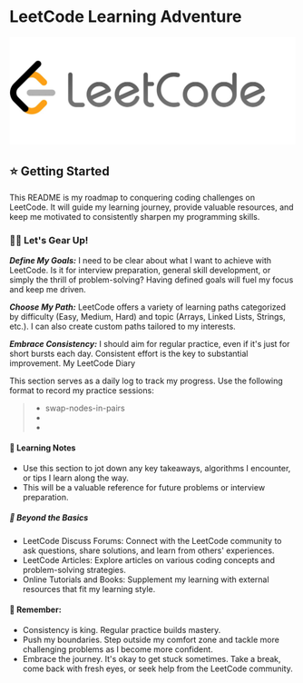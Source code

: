
# LeetCode Learning Adventure

![leetCode - banner](image.png)

## ⭐️ Getting Started

This README is my roadmap to conquering coding challenges on LeetCode. It will guide my learning journey, provide valuable resources, and keep me motivated to consistently sharpen my programming skills.

### 👊🏻 Let's Gear Up!

***Define My Goals:*** I need to be clear about what I want to achieve with LeetCode. Is it for interview preparation, general skill development, or simply the thrill of problem-solving? Having defined goals will fuel my focus and keep me driven.

***Choose My Path:*** LeetCode offers a variety of learning paths categorized by difficulty (Easy, Medium, Hard) and topic (Arrays, Linked Lists, Strings, etc.). I can also create custom paths tailored to my interests.

***Embrace Consistency:*** I should aim for regular practice, even if it's just for short bursts each day. Consistent effort is the key to substantial improvement.
My LeetCode Diary

This section serves as a daily log to track my progress. Use the following format to record my practice sessions:

> - swap-nodes-in-pairs
> -
> -

#### 📝 Learning Notes

* Use this section to jot down any key takeaways, algorithms I encounter, or tips I learn along the way.
* This will be a valuable reference for future problems or interview preparation.

##### 🤖 Beyond the Basics

* LeetCode Discuss Forums: Connect with the LeetCode community to ask questions, share solutions, and learn from others' experiences.
* LeetCode Articles: Explore articles on various coding concepts and problem-solving strategies.
* Online Tutorials and Books: Supplement my learning with external resources that fit my learning style.

#### 🧠 Remember:

* Consistency is king. Regular practice builds mastery.
* Push my boundaries. Step outside my comfort zone and tackle more challenging problems as I become more confident.
* Embrace the journey. It's okay to get stuck sometimes. Take a break, come back with fresh eyes, or seek help from the LeetCode community.
